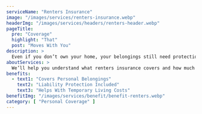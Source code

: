 ```yaml
---
serviceName: "Renters Insurance"
image: "/images/services/renters-insurance.webp"
headerImg: "/images/services/headers/renters-header.webp"
pageTitle:
  pre: "Coverage"
  highlight: "That"
  post: "Moves With You"
description: >
  Even if you don’t own your home, your belongings still need protection. Renters insurance helps cover your personal property, liability, and additional living expenses if something unexpected happens. Moore Insurance helps Arizona renters get affordable, reliable coverage so you can feel secure wherever you call home.
aboutServices: >
  We’ll help you understand what renters insurance covers and how much protection you really need. Whether you’re renting a house, apartment, or condo, we compare policies from top providers to find the best fit for your space and your budget.
benefits:
  - text1: "Covers Personal Belongings"
    text2: "Liability Protection Included"
    text3: "Helps With Temporary Living Costs"
benefitImg: "/images/services/benefit/benefit-renters.webp"
category: [ "Personal Coverage" ]
---
```

